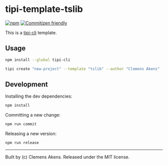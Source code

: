 # tipi-template-tslib

[![npm][0]][1]
[![Commitizen friendly][2]][3]

This is a [tipi-cli][4] template.

## Usage

```sh
npm install --global tipi-cli
```

```sh
tipi create "new-project" --template "tslib" --author "Clemens Akens" --email "clebert@me.com" --description "TODO" --user "clebert"
```

## Development

Installing the dev dependencies:

```sh
npm install
```

Committing a new change:

```sh
npm run commit
```

Releasing a new version:

```sh
npm run release
```

---
Built by (c) Clemens Akens. Released under the MIT license.

[0]: https://img.shields.io/npm/v/tipi-template-tslib.svg?maxAge=3600
[1]: https://www.npmjs.com/package/tipi-template-tslib
[2]: https://img.shields.io/badge/commitizen-friendly-brightgreen.svg
[3]: http://commitizen.github.io/cz-cli/
[4]: https://github.com/marionebl/tipi-cli#usage
